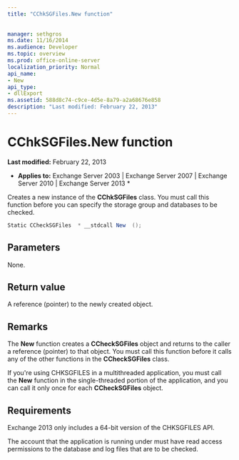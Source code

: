 ```yaml
---
title: "CChkSGFiles.New function"
 
 
manager: sethgros
ms.date: 11/16/2014
ms.audience: Developer
ms.topic: overview
ms.prod: office-online-server
localization_priority: Normal
api_name:
- New
api_type:
- dllExport
ms.assetid: 588d8c74-c9ce-4d5e-8a79-a2a68676e858
description: "Last modified: February 22, 2013"
---
```


# CChkSGFiles.New function

 **Last modified:** February 22, 2013 
  
 * **Applies to:** Exchange Server 2003 | Exchange Server 2007 | Exchange Server 2010 | Exchange Server 2013 * 
  
Creates a new instance of the **CChkSGFiles** class. You must call this function before you can specify the storage group and databases to be checked. 
  
```cs
Static CCheckSGFiles  * __stdcall New  ();

```

## Parameters

None.
  
## Return value

A reference (pointer) to the newly created object.
  
## Remarks

The **New** function creates a **CCheckSGFiles** object and returns to the caller a reference (pointer) to that object. You must call this function before it calls any of the other functions in the **CCheckSGFiles** class. 
  
If you're using CHKSGFILES in a multithreaded application, you must call the **New** function in the single-threaded portion of the application, and you can call it only once for each **CCheckSGFiles** object. 
  
## Requirements

Exchange 2013 only includes a 64-bit version of the CHKSGFILES API.
  
The account that the application is running under must have read access permissions to the database and log files that are to be checked.
  

